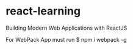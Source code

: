 # react-learning
Building Modern Web Applications with ReactJS

For WebPack App must run
    $ npm i webpack -g
